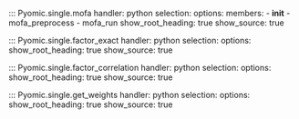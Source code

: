 
::: Pyomic.single.mofa
    handler: python
    selection:
        options:
        members:
            - __init__
            - mofa_preprocess
            - mofa_run
        show_root_heading: true
        show_source: true

::: Pyomic.single.factor_exact
    handler: python
    selection:
        options:
        show_root_heading: true
        show_source: true

::: Pyomic.single.factor_correlation
    handler: python
    selection:
        options:
        show_root_heading: true
        show_source: true

::: Pyomic.single.get_weights
    handler: python
    selection:
        options:
        show_root_heading: true
        show_source: true